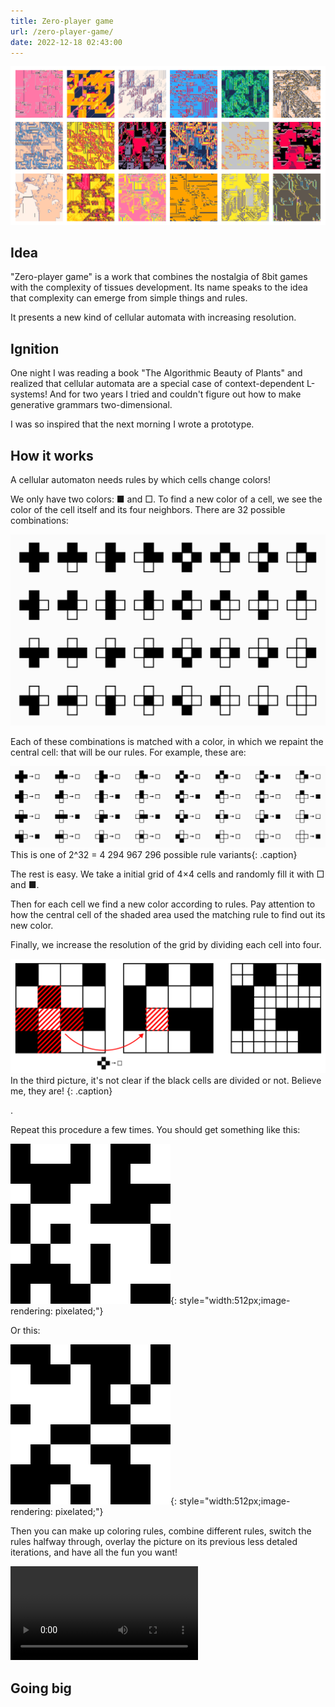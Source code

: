 ```yaml
---
title: Zero-player game
url: /zero-player-game/
date: 2022-12-18 02:43:00
---
```


![](/assets/media/2022-11-26-15-22-41.png)

## Idea

"Zero-player game" is a work that combines the nostalgia of 8bit games with the complexity of tissues development. Its name speaks to the idea that complexity can emerge from simple things and rules.

It presents a new kind of cellular automata with increasing resolution.

## Ignition

One night I was reading a book "The Algorithmic Beauty of Plants" and realized that cellular automata are a special case of context-dependent L-systems! And for two years I tried and couldn't figure out how to make generative grammars two-dimensional.

I was so inspired that the next morning I wrote a prototype.

## How it works

A cellular automaton needs rules by which cells change colors!

We only have two colors: ■ and □. To find a new color of a cell, we see the color of the cell itself and its four neighbors. There are 32 possible combinations:

![](/assets/media/2022-11-26-13-59-46.png)
<!-- https://editor.p5js.org -->

Each of these combinations is matched with a color, in which we repaint the central cell: that will be our rules. For example, these are:

![](/assets/media/2022-11-26-14-26-13.png)
This is one of 2^32 = 4 294 967 296 possible rule variants{: .caption}
<!-- https://editor.p5js.org/illus0r/sketches/myfquQUaF -->

The rest is easy. We take a initial grid of 4×4 cells and randomly fill it with □ and ■.

Then for each cell we find a new color according to rules. Pay attention to how the central cell of the shaded area used the matching rule to find out its new color.

Finally, we increase the resolution of the grid by dividing each cell into four.

![](/assets/media/2022-11-26-15-11-26.png)
In the third picture, it's not clear if the black cells are divided or not. Believe me, they are! {: .caption}
<!-- https://www.figma.com/file/abzo0bhPE5EJIuaZtJgWEd/Untitled?node-id=2%3A404&t=XQ7fThdoqwVCctyV-0 -->.

Repeat this procedure a few times. You should get something like this:

![](/assets/media/ivanomata.gif){: style="width:512px;image-rendering: pixelated;"}

Or this:

![](/assets/media/ivanomata2.gif){: style="width:512px;image-rendering: pixelated;"}

<!-- https://bit.ly/3EDBkXq -->

Then you can make up coloring rules, combine different rules, switch the rules halfway through, overlay the picture on its previous less detaled iterations, and have all the fun you want!

<video controls>
  <source src="/assets/media/ivanomata-oculus.mp4" type="video/mp4">
</video>

## Going big